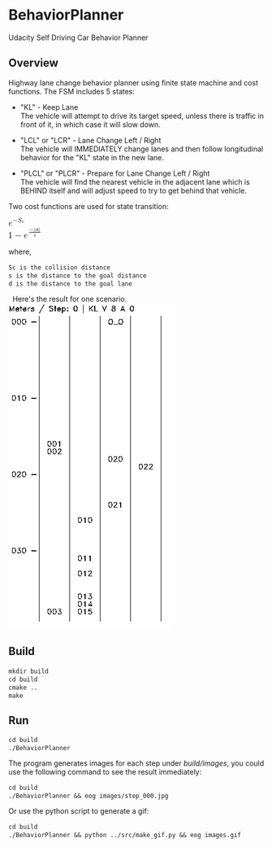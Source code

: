 # BehaviorPlanner
Udacity Self Driving Car Behavior Planner

## Overview
Highway lane change behavior planner using finite state machine and cost functions. The FSM includes 5 states:
  - "KL" - Keep Lane  
    The vehicle will attempt to drive its target speed, unless there is traffic in front of it, in which case it will slow down.

  - "LCL" or "LCR" - Lane Change Left / Right  
    The vehicle will IMMEDIATELY change lanes and then follow longitudinal behavior for the "KL" state in the new lane.

  - "PLCL" or "PLCR" - Prepare for Lane Change Left / Right  
    The vehicle will find the nearest vehicle in the adjacent lane which is BEHIND itself and will adjust speed to try to get behind that vehicle.
    
Two cost functions are used for state transition:

  ![gif](doc/cost_function1.gif)  
  ![gif](doc/cost_function2.gif)

where,  

    Sc is the collision distance  
    s is the distance to the goal distance  
    d is the distance to the goal lane  
  
Here's the result for one scenario.  
  ![gif](doc/images.gif)  
  
## Build

```
mkdir build
cd build
cmake ..
make
```

## Run

```
cd build
./BehaviorPlanner
```

The program generates images for each step under *build/images*, you could use the following command to see the result immediately:

```
cd build
./BehaviorPlanner && eog images/step_000.jpg
```

Or use the python script to generate a gif:
```
cd build
./BehaviorPlanner && python ../src/make_gif.py && eog images.gif
```
